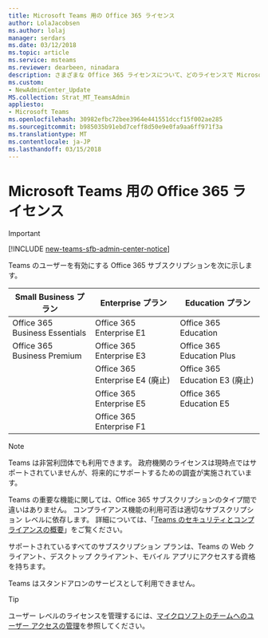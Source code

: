 ```yaml
---
title: Microsoft Teams 用の Office 365 ライセンス
author: LolaJacobsen
ms.author: lolaj
manager: serdars
ms.date: 03/12/2018
ms.topic: article
ms.service: msteams
ms.reviewer: dearbeen, ninadara
description: さまざまな Office 365 ライセンスについて、どのライセンスで Microsoft Teams のユーザーが有効になるかについて、およびライセンスを有効にしたり無効にしたりする方法について説明します。
ms.custom:
- NewAdminCenter_Update
MS.collection: Strat_MT_TeamsAdmin
appliesto:
- Microsoft Teams
ms.openlocfilehash: 30982efbc72bee3964e441551dccf15f002ae285
ms.sourcegitcommit: b985035b91ebd7ceff8d50e9e0fa9aa6ff971f3a
ms.translationtype: MT
ms.contentlocale: ja-JP
ms.lasthandoff: 03/15/2018
---
```

<a name="office-365-licensing-for-microsoft-teams"></a>Microsoft Teams 用の Office 365 ライセンス
========================================
> [!IMPORTANT]
> [!INCLUDE [new-teams-sfb-admin-center-notice](includes/new-teams-sfb-admin-center-notice.md)]

Teams のユーザーを有効にする Office 365 サブスクリプションを次に示します。

|Small Business プラン  |Enterprise プラン  |Education プラン  |
|---------|---------|---------|
|Office 365 Business Essentials     |Office 365 Enterprise E1         |Office 365 Education         |
|Office 365 Business Premium     |Office 365 Enterprise E3         |Office 365 Education Plus         |
|     |Office 365 Enterprise E4 (廃止)         |Office 365 Education E3 (廃止)         |
|     |Office 365 Enterprise E5         |Office 365 Education E5   
      |Office 365 Enterprise F1 |  |

> [!NOTE]
> Teams は非営利団体でも利用できます。 政府機関のライセンスは現時点ではサポートされていませんが、将来的にサポートするための調査が実施されています。
        


Teams の重要な機能に関しては、Office 365 サブスクリプションのタイプ間で違いはありません。 コンプライアンス機能の利用可否は適切なサブスクリプション レベルに依存します。 詳細については、「[Teams のセキュリティとコンプライアンスの概要](security-compliance-overview.md)」をご覧ください。

サポートされているすべてのサブスクリプション プランは、Teams の Web クライアント、デスクトップ クライアント、モバイル アプリにアクセスする資格を持ちます。

Teams はスタンドアロンのサービスとして利用できません。

> [!TIP]
> ユーザー レベルのライセンスを管理するには、[マイクロソフトのチームへのユーザー アクセスの管理](user-access.md)を参照してください。
